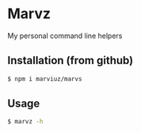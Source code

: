 # Marvz

My personal command line helpers

## Installation (from github)

```sh
$ npm i marviuz/marvs
```

## Usage

```sh
$ marvz -h
```

